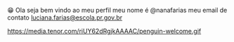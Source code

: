 😁 Ola seja bem vindo ao meu perfil meu nome é @nanafarias
 meu email de contato luciana.farias@escola.pr.gov.br

https://media.tenor.com/riUY62dRgjkAAAAC/penguin-welcome.gif
